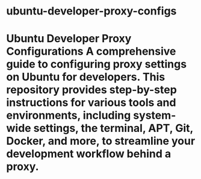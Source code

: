 # ubuntu-developer-proxy-configs
# Ubuntu Developer Proxy Configurations  A comprehensive guide to configuring proxy settings on Ubuntu for developers. This repository provides step-by-step instructions for various tools and environments, including system-wide settings, the terminal, APT, Git, Docker, and more, to streamline your development workflow behind a proxy.

